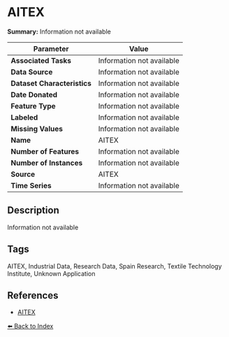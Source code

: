 # AITEX

**Summary:** Information not available

| Parameter | Value |
| --- | --- |
| **Associated Tasks** | Information not available |
| **Data Source** | Information not available |
| **Dataset Characteristics** | Information not available |
| **Date Donated** | Information not available |
| **Feature Type** | Information not available |
| **Labeled** | Information not available |
| **Missing Values** | Information not available |
| **Name** | AITEX |
| **Number of Features** | Information not available |
| **Number of Instances** | Information not available |
| **Source** | AITEX |
| **Time Series** | Information not available |

## Description

Information not available

## Tags

AITEX, Industrial Data, Research Data, Spain Research, Textile Technology Institute, Unknown Application

## References

- [AITEX](https://www.aitex.es/afid/)

[⬅️ Back to Index](../README.md)

